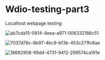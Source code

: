 # Wdio-testing-part3
Localhost webpage testing

![ab7cda15-0814-4eea-a971-006332186c51](https://user-images.githubusercontent.com/46654095/127444444-c6820fcb-ee44-41d8-8f66-7dfda533c93d.jpg)


![7037d76c-8b97-4bc9-bf3b-453c271fc8ae](https://user-images.githubusercontent.com/46654095/127444455-172ebf72-b02e-43c5-9133-8c985679a6b4.jpg)


![18692908-99d4-4731-9412-299574ca191e](https://user-images.githubusercontent.com/46654095/127444459-456bd3a9-acc8-4881-be51-831a8512a3a9.jpg)
